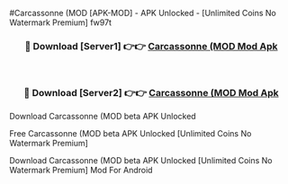 #Carcassonne (MOD [APK-MOD] - APK Unlocked - [Unlimited Coins No Watermark Premium] fw97t



<div align="center">

<h3>🔴 Download [Server1] 👉👉 <a href="https://momento.my/?title=Carcassonne_(MOD">Carcassonne (MOD Mod Apk</a></h3><br>

<h3>🔴 Download [Server2] 👉👉 <a href="https://momento.my/?title=Carcassonne_(MOD">Carcassonne (MOD Mod Apk</a></h3>
</div>



Download Carcassonne (MOD beta APK Unlocked

Free Carcassonne (MOD beta APK Unlocked [Unlimited Coins No Watermark Premium]

Download Carcassonne (MOD beta APK Unlocked [Unlimited Coins No Watermark Premium] Mod For Android
